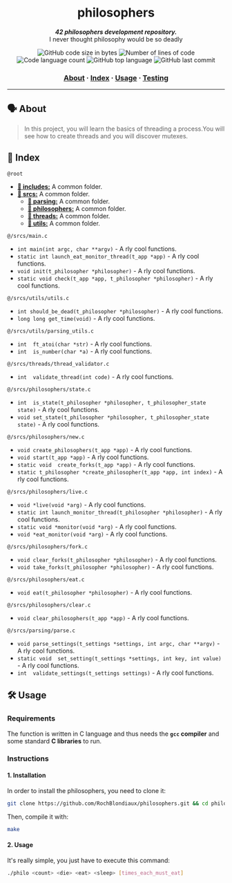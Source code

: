 <h1 align="center">
    philosophers
</h1>

<p align="center">
	<b><i>42 philosophers development repository.</i></b><br>
	I never thought philosophy would be so deadly
</p>

<p align="center">
	<img alt="GitHub code size in bytes" src="https://img.shields.io/github/languages/code-size/rochblondiaux/philosophers?color=blueviolet" />
	<img alt="Number of lines of code" src="https://img.shields.io/tokei/lines/github/rochblondiaux/philosophers?color=blueviolet" />
	<img alt="Code language count" src="https://img.shields.io/github/languages/count/rochblondiaux/philosophers?color=blue" />
	<img alt="GitHub top language" src="https://img.shields.io/github/languages/top/rochblondiaux/philosophers?color=blue" />
	<img alt="GitHub last commit" src="https://img.shields.io/github/last-commit/rochblondiaux/philosophers?color=brightgreen" />
</p>

<h3 align="center">
	<a href="#%EF%B8%8F-about">About</a>
	<span> · </span>
	<a href="#-index">Index</a>
	<span> · </span>
	<a href="#%EF%B8%8F-usage">Usage</a>
	<span> · </span>
	<a href="#-testing">Testing</a>
</h3>

---

## 🗣️ About

> In this project, you will learn the basics of threading a process.You will see how to create threads and you will discover mutexes.

## 📑 Index

`@root`
* [**📁 includes:**](/includes/) A common folder.
* [**📁 srcs:**](/srcs/) A common folder.
	* [**📁 parsing:**](/srcs/parsing/) A common folder.
	* [**📁 philosophers:**](/srcs/philosophers/) A common folder.
	* [**📁 threads:**](/srcs/threads/) A common folder.
	* [**📁 utils:**](/srcs/utils/) A common folder.



`@/srcs/main.c`
* `int main(int argc, char **argv)` - A rly cool functions.
* `static int launch_eat_monitor_thread(t_app *app)` - A rly cool functions.
* `void init(t_philosopher *philosopher)` - A rly cool functions.
* `static void check(t_app *app, t_philosopher *philosopher)` - A rly cool functions.

`@/srcs/utils/utils.c`
* `int should_be_dead(t_philosopher *philosopher)` - A rly cool functions.
* `long long get_time(void)` - A rly cool functions.

`@/srcs/utils/parsing_utils.c`
* `int	ft_atoi(char *str)` - A rly cool functions.
* `int	is_number(char *a)` - A rly cool functions.

`@/srcs/threads/thread_validator.c`
* `int	validate_thread(int code)` - A rly cool functions.

`@/srcs/philosophers/state.c`
* `int	is_state(t_philosopher *philosopher, t_philosopher_state state)` - A rly cool functions.
* `void	set_state(t_philosopher *philosopher, t_philosopher_state state)` - A rly cool functions.

`@/srcs/philosophers/new.c`
* `void	create_philosophers(t_app *app)` - A rly cool functions.
* `void	start(t_app *app)` - A rly cool functions.
* `static void	create_forks(t_app *app)` - A rly cool functions.
* `static t_philosopher	*create_philosopher(t_app *app, int index)` - A rly cool functions.

`@/srcs/philosophers/live.c`
* `void	*live(void *arg)` - A rly cool functions.
* `static int launch_monitor_thread(t_philosopher *philosopher)` - A rly cool functions.
* `static void *monitor(void *arg)` - A rly cool functions.
* `void *eat_monitor(void *arg)` - A rly cool functions.

`@/srcs/philosophers/fork.c`
* `void clear_forks(t_philosopher *philosopher)` - A rly cool functions.
* `void take_forks(t_philosopher *philosopher)` - A rly cool functions.

`@/srcs/philosophers/eat.c`
* `void eat(t_philosopher *philosopher)` - A rly cool functions.

`@/srcs/philosophers/clear.c`
* `void	clear_philosophers(t_app *app)` - A rly cool functions.

`@/srcs/parsing/parse.c`
* `void	parse_settings(t_settings *settings, int argc, char **argv)` - A rly cool functions.
* `static void	set_setting(t_settings *settings, int key, int value)` - A rly cool functions.
* `int	validate_settings(t_settings settings)` - A rly cool functions.

## 🛠️ Usage

### Requirements

The function is written in C language and thus needs the **`gcc` compiler** and some standard **C libraries** to run.

### Instructions

#### 1. Installation

In order to install the philosophers, you need to clone it:

```bash
git clone https://github.com/RochBlondiaux/philosophers.git && cd philosophers
```

Then, compile it with:

```bash
make
```

#### 2. Usage

It's really simple, you just have to execute this command:

```bash
./philo <count> <die> <eat> <sleep> [times_each_must_eat]
```
